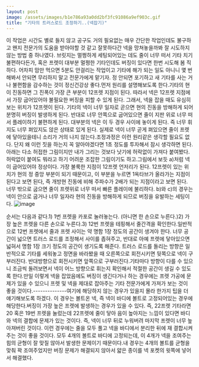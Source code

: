 ```yaml
---
layout: post
image: /assets/images/b1e786a93a0dd2bf3fc91086a9ef903c.gif
title: "기타의 트러스로드 조정하기..(넥잡기)"
---
```


이 작업은 시간도 별로 들지 않고 공구도 거의 필요없는 매우 간단한 작업인데도 불구하고 왠지 전문가의 도움을 받아야할 것 같고 잘못하다간 넥을 망쳐놓을까봐 잘 시도하지 않는 방법 중 하나였다. 브릿지는 멀쩡하게 세팅되어있는 데도 줄이 너무 떠서 기타 치기 불편하다든가, 혹은 프렛이 대부분 멀쩡한 기타인데도 버징이 있다면 한번 시도해 봄 직하다. 어차피 맘만 먹으면 5분도 안걸리는 작업이고 기타에 해가 되는 일도 아니니 몇 번해봐서 안되면 무리하지 말고 전문가에게 맡기자. 정 안되면 포기하고 새 기타를 사는 거나 불편함을 감수하는 것이 정신건강상 좋다.먼저 원리를 설명해보도록 한다.기타의 현이 진동하면 그 진폭이 가장 큰 부분이 12프렛 지점이 된다. 따라서 넥은 12프렛 지점에서 가장 굽어있어야 불필요한 버징을 피할 수 있게 된다. 그래서, 넥을 잡을 때도 유심히 보는 위치가 12프렛이 된다. 기타의 넥이 너무 일자로 곧으면 현의 진동을 방해하게 되어 분명히 버징이 발생하게 된다. 반대로 너무 안쪽으로 굽어있으면 줄이 지판 위로 너무 떠서 플레이하기 불편하게 된다. 대부분의 넥은 이 두 경우 사이에 놓이게 된다. 즉 너무 휘지도 너무 펴있지도 않은 상태로 있게 된다. 실제로 넥이 너무 곧게 펴있으면 줄이 프렛에 닿아있을테니 소리가 거의 나지 않는다.조정과정은 이런 원리같은 생각할 필요도 없다. 단지 왜 이런 짓을 하는지 꼭 알아야겠다면 1초 정도를 투자해서 잠시 생각하면 된다.아래는 다소 허접한 그림이지만 내가 그리는 것보다 낫기에 허락없이 가져다 붙여봤다. 허락없이 붙여도 뭐라고 하기 어려운 조잡한 그림이기도 하고.그림에서 보듯 a)처럼 넥이 굽어있어야 정상이다. 가장 불룩한 지점이 12프렛 언저리가 된다. 12프렛이 있는 위치가 현의 정 중앙 부분이 되기 때문이고, 이 부분을 누르면 1옥타브가 올라가는 지점이 된다고 보면 된다, 즉 개방현 진동에 비해 주파수가 2배가 되는 지점이라고 보면 된다. 너무 밖으로 굽으면 줄이 프렛위로 너무 떠서 빠른 플레이에 불리하다. b)와 c)의 경우는 넥이 안으로 굽거나 너무 일자라 현의 진동을 방해하게 되므로 버징을 유발하는 세팅이다.
![image](/assets/images/b1e786a93a0dd2bf3fc91086a9ef903c.gif)







순서는 다음과 같다.1) 1번 프렛을 카포로 눌러놓는다. (아니면 한 손으로 누른다.)2) 가장 높은 프렛을 다른 손으로 누른다.3) 12번 프렛을 테핑해서 줄간격을 확인한다.일반적으로 12번 프렛에서 줄과 프렛 사이는 약 명함 1장 정도의 공간이 생겨야 한다. 너무 공간이 넓으면 트러스 로드를 조정해서 사이를 좁혀주고, 반대로 아예 프렛에 닿아있으면 넓혀서 명함 1장 크기 정도의 공간이 생기도록 해준다. 트러스 로드를 돌리는 방향은 일반적으로 기타를 세워놓고 정면을 바라봤을 때 오른쪽으로 회전시키면 뒷쪽으로 넥이 구부러진다. 반대방향으로 회전시키면 앞쪽으로 구부러진다.기타마다 방향이 다를 수 있으니 조금씩 돌려보면서 넥이 어느 방향으로 휘는지 확인해서 적절한 공간이 생길 수 있도록 한다.만일 이렇게 넥을 잡았음에도 버징이 생긴다거나 하는 경우에는 프렛 가공에 문제가 있을 수 있으니 프렛 및 넥을 제대로 잡아주는 기타 전문가에게 가져가 보는 것이 좋을 것이다.--------------여기에 해당하지 않는 경우가 있을지 몰라 한가지 팁을 더 얘기해보도록 하겠다. 이 경우는 볼트온 넥, 즉 넥이 바디에 볼트로 고정되어있는 경우에 해당한다.버징이 가장 높은 프렛에 발생하는 경우가 있을 수 있다. 즉, 22프렛 기타라면 20 혹은 19번 프렛을 눌렀는데 22프렛에 줄이 닿아 음이 높아지는 느낌이 있다면 바디와 넥의 결합에 문제가 있는 것이다. 즉, 넥이 너무 뒤로 누워버려 마지막 프렛이 너무 높아져버린 것이다. 이런 경우에는 줄을 모두 풀고 넥을 바디에서 분리한 뒤에 재 결합시켜주는 것이 좋을 것이다. 모두 4개의 볼트로 바디에 고정되는데, 이 4개가 넥을 조여주는 힘의 균형이 잘 맞질 않아서 발생한 문제이기 때문이다.내 경우는 4개의 볼트를 균형을 맞춰 꽉 조여주었지만 버징 문제가 해결되지 않아서 얇은 종이를 넥 포켓의 윗쪽에 넣어서 해결했다. 

